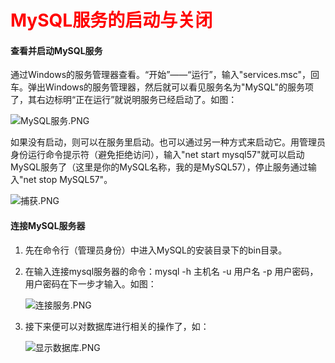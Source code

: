 # <font color="red">MySQL服务的启动与关闭</font>

#### 查看并启动MySQL服务

通过Windows的服务管理器查看。“开始”——“运行”，输入"services.msc"，回车。弹出Windows的服务管理器，然后就可以看见服务名为"MySQL"的服务项了，其右边标明“正在运行”就说明服务已经启动了。如图：

![MySQL服务.PNG](https://img-blog.csdn.net/20180405185901200)

如果没有启动，则可以在服务里启动。也可以通过另一种方式来启动它。用管理员身份运行命令提示符（避免拒绝访问），输入"net start mysql57"就可以启动MySQL服务了（这里是你的MySQL名称，我的是MySQL57），停止服务通过输入"net stop MySQL57"。

![捕获.PNG](https://img-blog.csdn.net/20180405185913235)

#### 连接MySQL服务器

1. 先在命令行（管理员身份）中进入MySQL的安装目录下的bin目录。

2. 在输入连接mysql服务器的命令：mysql -h 主机名 -u 用户名 -p 用户密码，用户密码在下一步才输入。如图：

	![连接服务.PNG](https://img-blog.csdn.net/20180405185925225)

3. 接下来便可以对数据库进行相关的操作了，如：

	![显示数据库.PNG](https://img-blog.csdn.net/2018040518593564)

